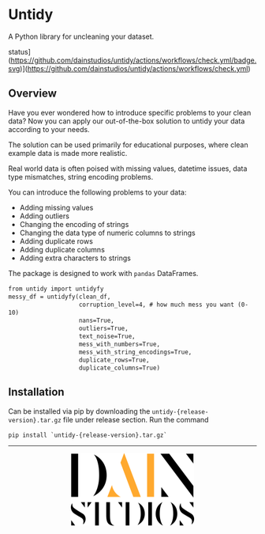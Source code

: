 # Untidy
A Python library for uncleaning your dataset.

status](https://github.com/dainstudios/untidy/actions/workflows/check.yml/badge.svg)](https://github.com/dainstudios/untidy/actions/workflows/check.yml)

## Overview
Have you ever wondered how to introduce specific problems to your clean data? Now you can apply our out-of-the-box solution to untidy your data according to your needs.

The solution can be used primarily for educational purposes, where clean example data is made more realistic.

Real world data is often poised with missing values, datetime issues, data type mismatches, string encoding problems.

You can introduce the following problems to your data:
* Adding missing values
* Adding outliers
* Changing the encoding of strings
* Changing the data type of numeric columns to strings
* Adding duplicate rows
* Adding duplicate columns
* Adding extra characters to strings

The package is designed to work with `pandas` DataFrames.

```
from untidy import untidyfy
messy_df = untidyfy(clean_df, 
                    corruption_level=4, # how much mess you want (0-10)
                    nans=True,
                    outliers=True,
                    text_noise=True,
                    mess_with_numbers=True,
                    mess_with_string_encodings=True,
                    duplicate_rows=True,
                    duplicate_columns=True)
```

## Installation
Can be installed via pip by downloading the `untidy-{release-version}.tar.gz` file under release section. Run the command

```commandline
pip install `untidy-{release-version}.tar.gz`
```
 
* * *

<p align="center">
  <img src="https://github.com/dainstudios/untidy/blob/main/resources/dain-logo.svg" alt="DAIN logo" width="250"/>
</p>
